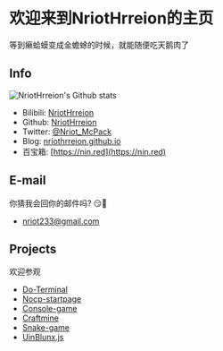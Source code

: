 # 欢迎来到NriotHrreion的主页

等到癞蛤蟆变成金蟾蜍的时候，就能随便吃天鹅肉了

## Info

![NriotHrreion's Github stats](https://github-readme-stats.vercel.app/api?username=NriotHrreion&show_icons=true)

- Bilibili: [NriotHrreion](https://space.bilibili.com/167995410)
- Github: [NriotHrreion](https://github.com/NriotHrreion)
- Twitter: [@Nriot_McPack](https://twitter.com/Nriot_McPack)
- Blog: [nriothrreion.github.io](https://nriothrreion.github.io)
- 百宝箱: [https://nin.red](https://nin.red)

## E-mail

你猜我会回你的邮件吗? 😏🤔
- [nriot233@gmail.com](mailto:nriot233@gmail.com)

## Projects

欢迎参观

- [Do-Terminal](https://github.com/NriotHrreion/Do-Terminal)
- [Nocp-startpage](https://github.com/NriotHrreion/Nocp-startpage)
- [Console-game](https://github.com/NriotHrreion/Console-game)
- [Craftmine](https://github.com/NriotHrreion/Craftmine-App)
- [Snake-game](https://github.com/NriotHrreion/Snake-game)
- [UinBlunx.js](https://github.com/NriotHrreion/uinblunx.js)
